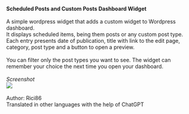 **Scheduled Posts and Custom Posts Dashboard Widget**
<br>
<br>A simple wordpress widget that adds a custom widget to Wordpress dashboard. 
<br>It displays scheduled items, being them posts or any custom post type.
<br>Each entry presents date of publication, title with link to the edit page, category, post type and a button to open a preview.
<br>
<br>You can filter only the post types you want to see. The widget can remember your choice the next time you open your dashboard.
<br>
<br><i>Screenshot</i>
<br><img src="https://www.lrcrafts.it/wp-content/plugins/scheduled_dashboard_widget/screenshot.png" style="max-width:100%; height:auto;">
<br>
<br>Author: Rici86 
<br>Translated in other languages with the help of ChatGPT
